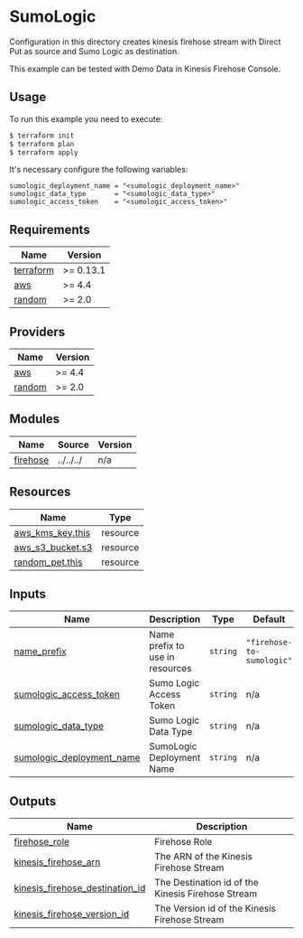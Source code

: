 # SumoLogic

Configuration in this directory creates kinesis firehose stream with Direct Put as source and Sumo Logic as destination.

This example can be tested with Demo Data in Kinesis Firehose Console.

## Usage

To run this example you need to execute:

```bash
$ terraform init
$ terraform plan
$ terraform apply
```

It's necessary configure the following variables:

```hcl
sumologic_deployment_name = "<sumologic_deployment_name>"
sumologic_data_type       = "<sumologic_data_type>"
sumologic_access_token    = "<sumologic_access_token>"
```

<!-- BEGINNING OF PRE-COMMIT-TERRAFORM DOCS HOOK -->
## Requirements

| Name | Version |
|------|---------|
| <a name="requirement_terraform"></a> [terraform](#requirement\_terraform) | >= 0.13.1 |
| <a name="requirement_aws"></a> [aws](#requirement\_aws) | >= 4.4 |
| <a name="requirement_random"></a> [random](#requirement\_random) | >= 2.0 |

## Providers

| Name | Version |
|------|---------|
| <a name="provider_aws"></a> [aws](#provider\_aws) | >= 4.4 |
| <a name="provider_random"></a> [random](#provider\_random) | >= 2.0 |

## Modules

| Name | Source | Version |
|------|--------|---------|
| <a name="module_firehose"></a> [firehose](#module\_firehose) | ../../../ | n/a |

## Resources

| Name | Type |
|------|------|
| [aws_kms_key.this](https://registry.terraform.io/providers/hashicorp/aws/latest/docs/resources/kms_key) | resource |
| [aws_s3_bucket.s3](https://registry.terraform.io/providers/hashicorp/aws/latest/docs/resources/s3_bucket) | resource |
| [random_pet.this](https://registry.terraform.io/providers/hashicorp/random/latest/docs/resources/pet) | resource |

## Inputs

| Name | Description | Type | Default | Required |
|------|-------------|------|---------|:--------:|
| <a name="input_name_prefix"></a> [name\_prefix](#input\_name\_prefix) | Name prefix to use in resources | `string` | `"firehose-to-sumologic"` | no |
| <a name="input_sumologic_access_token"></a> [sumologic\_access\_token](#input\_sumologic\_access\_token) | Sumo Logic Access Token | `string` | n/a | yes |
| <a name="input_sumologic_data_type"></a> [sumologic\_data\_type](#input\_sumologic\_data\_type) | Sumo Logic Data Type | `string` | n/a | yes |
| <a name="input_sumologic_deployment_name"></a> [sumologic\_deployment\_name](#input\_sumologic\_deployment\_name) | SumoLogic Deployment Name | `string` | n/a | yes |

## Outputs

| Name | Description |
|------|-------------|
| <a name="output_firehose_role"></a> [firehose\_role](#output\_firehose\_role) | Firehose Role |
| <a name="output_kinesis_firehose_arn"></a> [kinesis\_firehose\_arn](#output\_kinesis\_firehose\_arn) | The ARN of the Kinesis Firehose Stream |
| <a name="output_kinesis_firehose_destination_id"></a> [kinesis\_firehose\_destination\_id](#output\_kinesis\_firehose\_destination\_id) | The Destination id of the Kinesis Firehose Stream |
| <a name="output_kinesis_firehose_version_id"></a> [kinesis\_firehose\_version\_id](#output\_kinesis\_firehose\_version\_id) | The Version id of the Kinesis Firehose Stream |
<!-- END OF PRE-COMMIT-TERRAFORM DOCS HOOK -->

